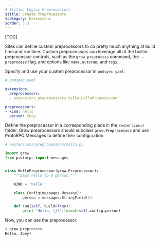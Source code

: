 ```yaml
---
# $title: Legacy Preprocessors
$title: Create Preprocessors
$category: Extensions
$order: 5.3
---
```

[TOC]

Sites can define custom preprocessors to do pretty much anything at build time
and run time. Custom preprocessors can leverage all of the builtin preprocessor
controls, such as the `grow preprocess` command, the `--preprocess` flag, and
options like `name`, `autorun`, and `tags`.

Specify and use your custom preprocessor in `podspec.yaml`:

```yaml
# podspec.yaml

extensions:
  preprocessors:
  - extensions.preprocessors.hello.HelloPreprocessor

preprocessors:
- kind: hello
  person: Zoey
```

Define the preprocessor in a corresponding place in the `/extensions/` folder.
Grow preprocessors should subclass `grow.Preprocessor` and use ProtoRPC Messages
to define their configuration.

```python
# /extensions/preprocessors/hello.py

import grow
from protorpc import messages


class HelloPreprocessor(grow.Preprocessor):
    """Says hello to a person."""

    KIND = 'hello'

    class Config(messages.Message):
        person = messages.StringField(1)

    def run(self, build=True):
        print 'Hello, {}!'.format(self.config.person)
```

Now, you can use the preprocessor.

```bash
$ grow preprocess
Hello, Zoey!
```
